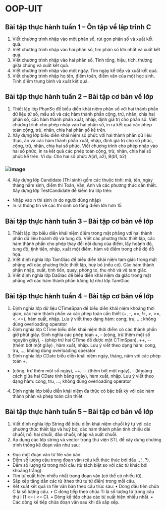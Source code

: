 # OOP-UIT
## Bài tập thực hành tuần 1 – Ôn tập về lập trình C

1. Viết chương trình nhập vào một phân số, rút gọn phân số và xuất kết quả.
2. Viết chương trình nhập vào hai phân số, tìm phân số lớn nhất và xuất kết quả.
3. Viết chương trình nhập vào hai phân số. Tính tổng, hiệu, tích, thương giữa chúng 
và xuất kết quả.
4. Viết chương trình nhập vào một ngày. Tìm ngày kế tiếp và xuất kết quả.
5. Viết chương trình nhập họ tên, điểm toán, điểm văn của một học sinh. Tính điểm 
trung bình và xuất kết quả.
## Bài tập thực hành tuần 2 – Bài tập cơ bản về lớp
1. Thiết lập lớp PhanSo để biểu diễn khái niệm phân số với hai thành phần dữ liệu 
tử số, mẫu số và các hàm thành phần cộng, trừ, nhân, chia hai phân số, các 
hàm thành phần xuất, nhập, định giá trị cho phân số. Viết chương trình cho 
phép nhập vào hai phân số, in ra kết quả các phép toán cộng, trừ, nhân, chia hai 
phân số kể trên.
2. Xây dựng lớp biểu diễn khái niệm số phức với hai thành phần dữ liệu thực, ảo
và các hàm thành phần xuất, nhập, định giá trị cho số phức, cộng, trừ, nhân, 
chia hai số phức. Viết chương trình cho phép nhập vào hai số phức, in ra kết quả 
các phép toán cộng, trừ, nhân, chia hai số phức kể trên.
Ví dụ: Cho hai số phức A(a1, a2), B(b1, b2)

### ![image](https://github.com/user-attachments/assets/acc0801f-2382-44bf-8f38-3e1e06c0e55c)

4. Xây dựng lớp Candidate (Thí sinh) gồm các thuộc tính: mã, tên, ngày tháng năm 
sinh, điểm thi Toán, Văn, Anh và các phương thức cần thiết.
Xây dựng lớp TestCandidate để kiểm tra lớp trên:
- Nhập vào n thí sinh (n do người dùng nhập)
- In ra thông tin về các thí sinh có tổng điểm lớn hơn 15
## Bài tập thực hành tuần 3 – Bài tập cơ bản về lớp
1. Thiết lập lớp biểu diễn khái niệm điểm trong mặt phẳng với hai thành phần dữ 
liệu hoành độ và tung độ. Viết các phương thức thiết lập, các hàm thành phần 
cho phép thay đổi nội dung của điểm, lấy hoành độ, tung độ, tịnh tiến, nhập, xuất 
một điểm, hàm vẽ điểm trong chế độ đồ họa.
2. Viết định nghĩa lớp TamGiac để biểu diễn khái niệm tam giác trong mặt phẳng 
với các phương thức thiết lập, huỷ bỏ (nếu có). Các hàm thành phần nhập, xuất, 
tịnh tiến, quay, phóng to, thu nhỏ và vẽ tam giác.
3. Viết định nghĩa lớp DaGiac để biểu diễn khái niệm đa giác trong mặt phẳng với 
các hàm thành phần tương tự như lớp TamGiac
## Bài tập thực hành tuần 4 – Bài tập cơ bản về lớp
1. Định nghĩa lớp dữ liệu CTimeSpan để biểu diễn khái niệm khoảng thời gian, các 
hàm thành phần và các phép toán cần thiết (+, -, ==, !=, >, >=, <, <=), hàm xuất, 
nhập. Lưu ý viết theo dạng hàm: cong, tru, ...; không dùng overloading operator
2. Định nghĩa lớp CTime biểu diễn khái niệm thời điểm có các thành phần giờ phút 
giây. Định nghĩa các phép toán +, - (cộng, trừ thêm một số nguyên giây), - (phép 
trừ hai CTime để được một CTimSpan), ++, -- (thêm bớt một giây) , hàm xuất, 
nhập. Lưu ý viết theo dạng hàm: cong, tru, ...; không dùng overloading operator
3. Định nghĩa lớp CDate biểu diễn khái niệm ngày, tháng, năm với các phép toán +, 
- (cộng, trừ thêm một số ngày), ++, -- (thêm bớt một ngày), - (khoảng cách giữa 
hai CDate tính bằng ngày), hàm xuất, nhập. Lưu ý viết theo dạng hàm: cong, tru, 
...; không dùng overloading operator
4. Định nghĩa lớp biểu diễn khái niệm đa thức có bậc bất kỳ với các hàm thành 
phần và phép toán cần thiết.
## Bài tập thực hành tuần 5 – Bài tập cơ bản về lớp
1. Viết định nghĩa lớp String để biểu diễn khái niệm chuỗi ký tự với các phương 
thức thiết lập và huỷ bỏ, các hàm thành phần tính chiều dài chuỗi, nối hai chuỗi, 
đảo chuỗi, nhập và xuất chuỗi.
2. Áp dụng các lớp string và vector trong thư viện STL để xây dựng chương trình thống kê
đoạn văn như sau:
- Đọc một đoạn văn từ file văn bản.
- Đếm số lượng câu trong đoạn văn (câu kết thúc thúc bởi dấu ., !, ?).
- Đếm số lượng từ trong mỗi câu (từ tách biệt so với các từ khác bởi khoảng trắng).
- Tìm từ xuất hiện nhiều nhất trong đoạn văn (có thể có nhiều từ).
- Sắp xếp tăng dần các từ (theo thứ tự từ điển) trong mỗi câu.
- Kết xuất kết quả ra file văn bản theo cấu trúc sau:
• Dòng đầu tiên chứa C là số lượng câu.
• C dòng tiếp theo chứa Ti là số lượng từ trong câu thứ i (1 <= i <= C).
• Dòng kế tiếp chứa các từ xuất hiện nhiều nhất.
• Các dòng kế tiếp chứa đoạn văn sau khi đã sắp xếp.
